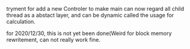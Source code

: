 tryment for add a new Controler to make main can now regard all child thread as a abstact layer, and can be dynamic called the usage for calculation.

for 2020/12/30, this is not yet been done(Weird for block memory rewritement, can not really work fine.

